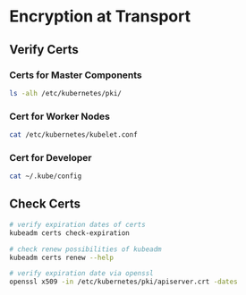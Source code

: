 # Encryption at Transport

## Verify Certs

### Certs for Master Components

```bash
ls -alh /etc/kubernetes/pki/
```

### Cert for Worker Nodes

```bash
cat /etc/kubernetes/kubelet.conf
```

### Cert for Developer

```bash
cat ~/.kube/config
```

## Check Certs

```bash
# verify expiration dates of certs
kubeadm certs check-expiration

# check renew possibilities of kubeadm
kubeadm certs renew --help

# verify expiration date via openssl
openssl x509 -in /etc/kubernetes/pki/apiserver.crt -dates
```
